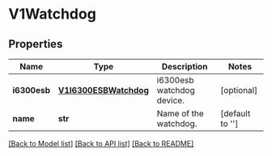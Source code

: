 # V1Watchdog

## Properties
Name | Type | Description | Notes
------------ | ------------- | ------------- | -------------
**i6300esb** | [**V1I6300ESBWatchdog**](V1I6300ESBWatchdog.md) | i6300esb watchdog device. | [optional] 
**name** | **str** | Name of the watchdog. | [default to '']

[[Back to Model list]](../README.md#documentation-for-models) [[Back to API list]](../README.md#documentation-for-api-endpoints) [[Back to README]](../README.md)


